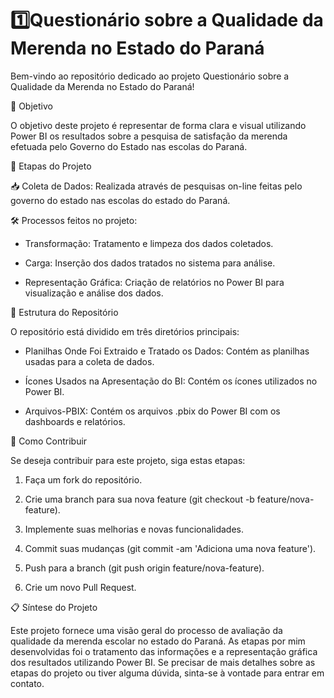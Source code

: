 # 1️⃣Questionário sobre a Qualidade da Merenda no Estado do Paraná

Bem-vindo ao repositório dedicado ao projeto Questionário sobre a Qualidade da Merenda no Estado do Paraná! 

🎯 Objetivo 

O objetivo deste projeto é representar de forma clara e visual utilizando Power BI os resultados sobre a pesquisa de satisfação da merenda efetuada pelo Governo do Estado nas escolas do Paraná.  

🔄 Etapas do Projeto

📥 Coleta de Dados: Realizada através de pesquisas on-line feitas pelo governo do estado nas escolas do estado do Paraná.

🛠️ Processos feitos no projeto:

- Transformação: Tratamento e limpeza dos dados coletados.

- Carga: Inserção dos dados tratados no sistema para análise.

- Representação Gráfica: Criação de relatórios no Power BI para visualização e análise dos dados.

📂 Estrutura do Repositório

O repositório está dividido em três diretórios principais:

- Planilhas Onde Foi Extraido e Tratado os Dados: Contém as planilhas usadas para a coleta de dados.

- Ícones Usados na Apresentação do BI: Contém os ícones utilizados no Power BI.

- Arquivos-PBIX: Contém os arquivos .pbix do Power BI com os dashboards e relatórios.

🤝 Como Contribuir 

Se deseja contribuir para este projeto, siga estas etapas:

1. Faça um fork do repositório.

2. Crie uma branch para sua nova feature (git checkout -b feature/nova-feature).

3. Implemente suas melhorias e novas funcionalidades.

4. Commit suas mudanças (git commit -am 'Adiciona uma nova feature').

5. Push para a branch (git push origin feature/nova-feature).

6. Crie um novo Pull Request.

📋 Síntese do Projeto

Este projeto fornece uma visão geral do processo de avaliação da qualidade da merenda escolar no estado do Paraná. As etapas por mim desenvolvidas foi o tratamento das informações e a representação gráfica dos resultados utilizando Power BI. Se precisar de mais detalhes sobre as etapas do projeto ou tiver alguma dúvida, sinta-se à vontade para entrar em contato.
